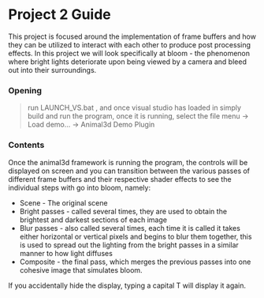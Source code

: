 # Project 2 Guide
This project is focused around the implementation of frame buffers and how they can be utilized to interact with each other to produce post processing effects. In this project we will look specifically at bloom  - the phenomenon where bright lights deteriorate upon being viewed by a camera and bleed out into their surroundings. 

### Opening
 > run LAUNCH_VS.bat , and once visual studio has loaded in simply build and run the program, once it is running, select the file menu -> Load demo... -> Animal3d Demo Plugin

### Contents
Once the animal3d framework is running the program, the controls will be displayed on screen and you can transition between the various passes of different frame buffers and their respective shader effects to see the individual steps with go into bloom, namely:

* Scene - The original scene
* Bright passes - called several times, they are used to obtain the brightest and darkest sections of each image
* Blur passes - also called several times, each time it is called it takes either horizontal or vertical pixels and begins to blur them together, this is used to spread out the lighting from the bright passes in a similar manner to how light diffuses
* Composite - the final pass, which merges the previous passes into one cohesive image that simulates bloom.
 
If you accidentally hide the display, typing a capital T will display it again.
